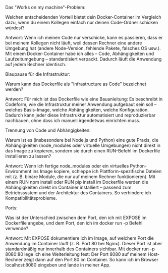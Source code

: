 Das "Works on my machine"-Problem:

Welchen entscheidenden Vorteil bietet dein Docker-Container im Vergleich dazu, wenn du einem Kollegen einfach nur deinen Code-Ordner schicken würdest?

Antwort:
Wenn ich meinen Code nur verschicke, kann es passieren, dass er bei meinem Kollegen nicht läuft, weil dessen Rechner eine andere Umgebung hat (andere Node-Version, fehlende Pakete, falsches OS usw.). Mit einem Docker-Container habe ich alles – Code, Abhängigkeiten und Laufzeitumgebung – standardisiert verpackt. Dadurch läuft die Anwendung auf jedem Rechner identisch.

Blaupause für die Infrastruktur:

Warum kann das Dockerfile als "Infrastructure as Code" bezeichnet werden?

Antwort:
Für mich ist das Dockerfile wie eine Bauanleitung: Es beschreibt in Codeform, wie die Infrastruktur meiner Anwendung aufgebaut sein soll – welches Basis-Image, welche Abhängigkeiten, welche Konfiguration. Dadurch kann jeder diese Infrastruktur automatisiert und reproduzierbar nachbauen, ohne dass ich manuell irgendetwas einrichten muss.

Trennung von Code und Abhängigkeiten:

Warum ist es (insbesondere bei Node.js und Python) eine gute Praxis, die Abhängigkeiten (node_modules oder virtuelle Umgebungen) nicht direkt in das Image zu kopieren, sondern sie durch einen RUN-Befehl im Dockerfile installieren zu lassen?

Antwort:
Wenn ich fertige node_modules oder ein virtuelles Python-Environment ins Image kopiere, schleppe ich Plattform-spezifische Dateien mit (z. B. binäre Module, die nur auf meinem Rechner funktionieren). Mit einem RUN npm install oder RUN pip install im Dockerfile werden die Abhängigkeiten direkt im Container installiert – passend zum Betriebssystem und der Architektur des Containers. So verhindere ich Kompatibilitätsprobleme.

Ports:

Was ist der Unterschied zwischen dem Port, den ich mit EXPOSE im Dockerfile angebe, und dem Port, den ich im docker run -p Befehl verwende?

Antwort:
Mit EXPOSE dokumentiere ich im Image, auf welchem Port die Anwendung im Container läuft (z. B. Port 80 bei Nginx). Dieser Port ist aber standardmäßig nur innerhalb des Containers sichtbar. Mit docker run -p 8080:80 lege ich eine Weiterleitung fest: Der Port 8080 auf meinem Host-Rechner zeigt dann auf den Port 80 im Container. So kann ich im Browser localhost:8080 eingeben und lande in meiner App.